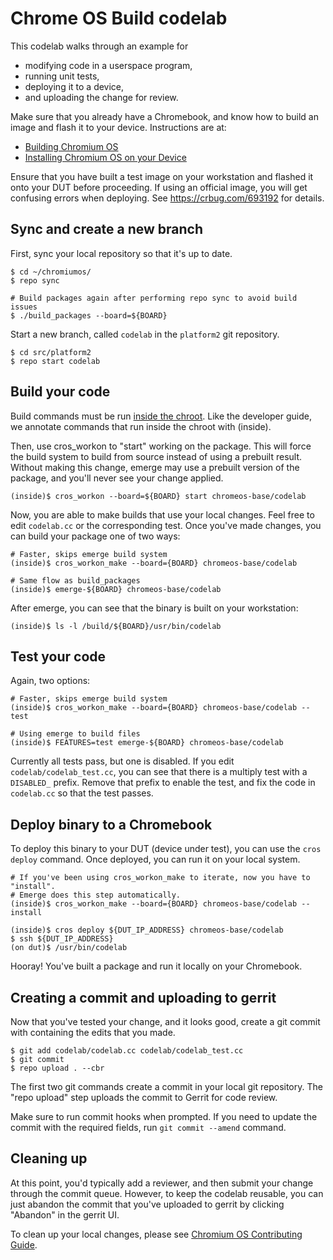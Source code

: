 # Chrome OS Build codelab

This codelab walks through an example for
- modifying code in a userspace program,
- running unit tests,
- deploying it to a device,
- and uploading the change for review.

Make sure that you already have a Chromebook, and know how to build an image
and flash it to your device. Instructions are at:
* [Building Chromium OS]
* [Installing Chromium OS on your Device]

Ensure that you have built a test image on your workstation and flashed it onto
your DUT before proceeding. If using an official image, you will get confusing
errors when deploying. See https://crbug.com/693192 for details.

## Sync and create a new branch

First, sync your local repository so that it's up to date.
```
$ cd ~/chromiumos/
$ repo sync

# Build packages again after performing repo sync to avoid build issues
$ ./build_packages --board=${BOARD}
```

Start a new branch, called `codelab` in the `platform2` git repository.
```
$ cd src/platform2
$ repo start codelab
```

## Build your code

Build commands must be run [inside the
chroot](https://chromium.googlesource.com/chromiumos/docs/+/HEAD/developer_guide.md#Enter-the-chroot).
Like the developer guide, we annotate commands that run inside the chroot
with (inside).

Then, use cros_workon to "start" working on the package. This will force the
build system to build from source instead of using a prebuilt result. Without
making this change, emerge may use a prebuilt version of the package, and
you'll never see your change applied.
```
(inside)$ cros_workon --board=${BOARD} start chromeos-base/codelab
```

Now, you are able to make builds that use your local changes. Feel free to edit
`codelab.cc` or the corresponding test. Once you've made changes, you can build
your package one of two ways:
```
# Faster, skips emerge build system
(inside)$ cros_workon_make --board={BOARD} chromeos-base/codelab

# Same flow as build_packages
(inside)$ emerge-${BOARD} chromeos-base/codelab
```

After emerge, you can see that the binary is built on your workstation:
```
(inside)$ ls -l /build/${BOARD}/usr/bin/codelab
```

## Test your code

Again, two options:
```
# Faster, skips emerge build system
(inside)$ cros_workon_make --board={BOARD} chromeos-base/codelab --test

# Using emerge to build files
(inside)$ FEATURES=test emerge-${BOARD} chromeos-base/codelab
```

Currently all tests pass, but one is disabled. If you edit
`codelab/codelab_test.cc`, you can see that there is a multiply test
with a `DISABLED_` prefix. Remove that prefix to enable the test, and fix the
code in `codelab.cc` so that the test passes.

## Deploy binary to a Chromebook

To deploy this binary to your DUT (device under test), you can use the
`cros deploy` command. Once deployed, you can run it on your local system.
```
# If you've been using cros_workon_make to iterate, now you have to "install".
# Emerge does this step automatically.
(inside)$ cros_workon_make --board={BOARD} chromeos-base/codelab --install

(inside)$ cros deploy ${DUT_IP_ADDRESS} chromeos-base/codelab
$ ssh ${DUT_IP_ADDRESS}
(on dut)$ /usr/bin/codelab
```
Hooray! You've built a package and run it locally on your Chromebook.

## Creating a commit and uploading to gerrit

Now that you've tested your change, and it looks good, create a git commit with
containing the edits that you made.
```
$ git add codelab/codelab.cc codelab/codelab_test.cc
$ git commit
$ repo upload . --cbr
```

The first two git commands create a commit in your local git repository. The
"repo upload" step uploads the commit to Gerrit for code review.

Make sure to run commit hooks when prompted. If you need to update the commit
with the required fields, run `git commit --amend` command.

## Cleaning up

At this point, you'd typically add a reviewer, and then submit your change
through the commit queue. However, to keep the codelab reusable, you can just
abandon the commit that you've uploaded to gerrit by clicking "Abandon" in the
gerrit UI.

To clean up your local changes, please see [Chromium OS Contributing Guide].

[Building Chromium OS]: https://chromium.googlesource.com/chromiumos/docs/+/HEAD/developer_guide.md#Building-Chromium-OS

[Installing Chromium OS on your Device]: https://chromium.googlesource.com/chromiumos/docs/+/HEAD/developer_guide.md#Installing-Chromium-OS-on-your-Device

[Chromium OS Contributing Guide]: https://chromium.googlesource.com/chromiumos/docs/+/HEAD/contributing.md#clean-up
